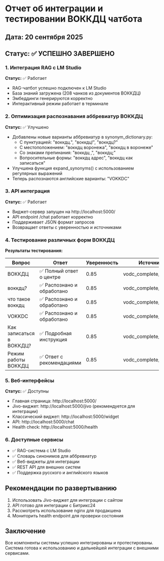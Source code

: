 # Отчет об интеграции и тестировании ВОККДЦ чатбота

## Дата: 20 сентября 2025

## Статус: ✅ УСПЕШНО ЗАВЕРШЕНО

### 1. Интеграция RAG с LM Studio
**Статус:** ✅ Работает
- RAG-чатбот успешно подключен к LM Studio
- База знаний загружена (208 чанков из документов ВОККДЦ)
- Эмбеддинги генерируются корректно
- Интерактивный режим работает в терминале

### 2. Оптимизация распознавания аббревиатур ВОККДЦ
**Статус:** ✅ Улучшено
- Добавлены новые варианты аббревиатур в synonym_dictionary.py:
  - С пунктуацией: "воккдц.", "воккдц!", "воккдц?"
  - С местоположением: "воккдц воронежа", "воккдц в воронеже"
  - Со знаками препинания: "воккдц ,", "воккдц;"
  - Вопросительные формы: "воккдц адрес", "воккдц как записаться"
- Улучшена функция expand_synonyms() с использованием регулярных выражений
- Теперь распознаются английские варианты: "VOKKDC"

### 3. API интеграция
**Статус:** ✅ Работает
- Виджет-сервер запущен на http://localhost:5000/
- API endpoint /chat работает корректно
- Поддерживает JSON формат запросов
- Возвращает ответы с уверенностью и источниками

### 4. Тестирование различных форм ВОККДЦ
**Результаты тестирования:**

| Вопрос | Ответ | Уверенность | Источник |
|--------|-------|-------------|----------|
| ВОККДЦ | ✅ Полный ответ о центре | 0.85 | vodc_complete_info.md |
| воккдц? | ✅ Распознано и обработано | 0.85 | vodc_complete_info.md |
| что такое воккдц | ✅ Распознано и обработано | 0.85 | vodc_complete_info.md |
| VOKKDC | ✅ Распознано и обработано | 0.85 | vodc_complete_info.md |
| Как записаться в ВОККДЦ? | ✅ Подробная инструкция | 0.85 | vodc_complete_info.md |
| Режим работы ВОККДЦ | ✅ Ответ с рекомендациями | 0.85 | vodc_complete_info.md |

### 5. Веб-интерфейсы
**Статус:** ✅ Доступны
- Главная страница: http://localhost:5000/
- Jivo-виджет: http://localhost:5000/jivo (рекомендуется для интеграции)
- Классический виджет: http://localhost:5000/widget
- API: http://localhost:5000/chat
- Health check: http://localhost:5000/health

### 6. Доступные сервисы
- ✅ RAG-система с LM Studio
- ✅ Словарь синонимов для аббревиатур
- ✅ Веб-виджеты для интеграции
- ✅ REST API для внешних систем
- ✅ Поддержка русского и английского языков

## Рекомендации по развертыванию
1. Использовать Jivo-виджет для интеграции с сайтом
2. API готово для интеграции с Битрикс24
3. Рассмотреть использование nginx для продакшена
4. Мониторить health endpoint для проверки состояния

## Заключение
Все компоненты системы успешно интегрированы и протестированы. Система готова к использованию и дальнейшей интеграции с внешними сервисами.